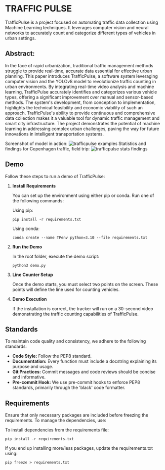 # TRAFFIC PULSE
TrafficPulse is a project focused on automating traffic data collection using Machine Learning techniques. It leverages computer vision and neural networks to accurately count and categorize different types of vehicles in urban settings.

## Abstract:

In the face of rapid urbanization, traditional traffic management methods struggle to provide real-time, accurate data essential for effective urban planning. This paper introduces TrafficPulse, a software system leveraging computer vision and the YOLOv8 model to revolutionize traffic counting in urban environments. By integrating real-time video analysis and machine learning, TrafficPulse accurately identifies and categorizes various vehicle types, offering a significant improvement over manual and sensor-based methods. The system's development, from conception to implementation, highlights the technical feasibility and economic viability of such an approach. TrafficPulse's ability to provide continuous and comprehensive data collection makes it a valuable tool for dynamic traffic management and smart city infrastructure. The project demonstrates the potential of machine learning in addressing complex urban challenges, paving the way for future innovations in intelligent transportation systems.

Screenshot of model in action:
![trafficpulse examples](https://github.com/user-attachments/assets/67f3cd33-86a1-48ed-a6db-d9062ad0863c)
Statistics and findings for Copenhagen traffic, field trip:
![trafficpulse stats findings](https://github.com/user-attachments/assets/a9df487a-fdcc-4703-b2c0-7ead96d7a9a7)



## Demo

Follow these steps to run a demo of TrafficPulse:

1. **Install Requirements**

   You can set up the environment using either pip or conda. Run one of the following commands:

   Using pip:
   ```
   pip install -r requirements.txt
   ```

   Using conda:
   ```
   conda create --name TPenv python=3.10 --file requirements.txt
   ```

2. **Run the Demo**

   In the root folder, execute the demo script:
   ```
   python3 demo.py
   ```

3. **Line Counter Setup**

   Once the demo starts, you must select two points on the screen. These points will define the line used for counting vehicles.

4. **Demo Execution**

   If the installation is correct, the tracker will run on a 30-second video demonstrating the traffic counting capabilities of TrafficPulse.

## Standards

To maintain code quality and consistency, we adhere to the following standards:

- **Code Style:** Follow the PEP8 standard.
- **Documentation:** Every function must include a docstring explaining its purpose and usage.
- **Git Practices:** Commit messages and code reviews should be concise and informative.
- **Pre-commit Hook:** We use pre-commit hooks to enforce PEP8 standards, primarily through the 'black' code formatter.

## Requirements

Ensure that only necessary packages are included before freezing the requirements. To manage the dependencies, use:

To install dependencies from the requirements file:
```
pip install -r requirements.txt
```

If you end up installing more/less packages, update the requirements.txt using:
```
pip freeze > requirements.txt
```
